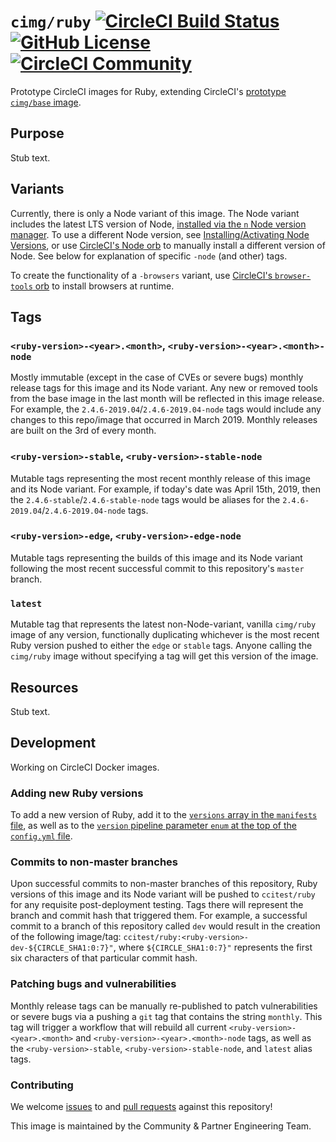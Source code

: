 # `cimg/ruby` [![CircleCI Build Status](https://circleci.com/gh/CircleCI-Public/cimg-ruby.svg?style=shield "CircleCI Build Status")](https://circleci.com/gh/CircleCI-Public/cimg-ruby) [![GitHub License](https://img.shields.io/badge/license-MIT-lightgrey.svg)](https://raw.githubusercontent.com/CircleCI-Public/cimg-ruby/master/LICENSE) [![CircleCI Community](https://img.shields.io/badge/community-CircleCI%20Discuss-343434.svg)](https://discuss.circleci.com/c/ecosystem/images)

Prototype CircleCI images for Ruby, extending CircleCI's [prototype `cimg/base` image](https://github.com/CircleCI-Public/cimg-base).

## Purpose

Stub text.

## Variants

Currently, there is only a Node variant of this image. The Node variant includes the latest LTS version of Node, [installed via the `n` Node version manager](https://github.com/tj/n). To use a different Node version, see [Installing/Activating Node Versions](https://github.com/tj/n#installingactivating-node-versions), or use [CircleCI's Node orb](http://circleci.com/orbs/registry/orb/circleci/node#commands-install-node) to manually install a different version of Node. See below for explanation of specific `-node` (and other) tags.

To create the functionality of a `-browsers` variant, use [CircleCI's `browser-tools` orb](http://github.com/circleci-public/browser-tools-orb/) to install browsers at runtime.

## Tags

### `<ruby-version>-<year>.<month>`, `<ruby-version>-<year>.<month>-node`
Mostly immutable (except in the case of CVEs or severe bugs) monthly release tags for this image and its Node variant. Any new or removed tools from the base image in the last month will be reflected in this image release. For example, the `2.4.6-2019.04`/`2.4.6-2019.04-node` tags would include any changes to this repo/image that occurred in March 2019. Monthly releases are built on the 3rd of every month.

### `<ruby-version>-stable`, `<ruby-version>-stable-node`
Mutable tags representing the most recent monthly release of this image and its Node variant. For example, if today's date was April 15th, 2019, then the `2.4.6-stable`/`2.4.6-stable-node` tags would be aliases for the `2.4.6-2019.04`/`2.4.6-2019.04-node` tags.

### `<ruby-version>-edge`, `<ruby-version>-edge-node`
Mutable tags representing the builds of this image and its Node variant following the most recent successful commit to this repository's `master` branch.

### `latest`
Mutable tag that represents the latest non-Node-variant, vanilla `cimg/ruby` image of any version, functionally duplicating whichever is the most recent Ruby version pushed to either the `edge` or `stable` tags. Anyone calling the `cimg/ruby` image without specifying a tag will get this version of the image.

## Resources

Stub text.

## Development

Working on CircleCI Docker images.

### Adding new Ruby versions
To add a new version of Ruby, add it to the [`versions` array in the `manifests` file](https://github.com/CircleCI-Public/cimg-ruby/blob/master/manifest#L6), as well as to the [`version` pipeline parameter `enum` at the top of the `config.yml` file](https://github.com/CircleCI-Public/cimg-ruby/blob/master/.circleci/config.yml#L41).

### Commits to non-master branches
Upon successful commits to non-master branches of this repository, Ruby versions of this image and its Node variant will be pushed to `ccitest/ruby` for any requisite post-deployment testing. Tags there will represent the branch and commit hash that triggered them. For example, a successful commit to a branch of this repository called `dev` would result in the creation of the following image/tag: `ccitest/ruby:<ruby-version>-dev-${CIRCLE_SHA1:0:7}"`, where `${CIRCLE_SHA1:0:7}"` represents the first six characters of that particular commit hash.

### Patching bugs and vulnerabilities
Monthly release tags can be manually re-published to patch vulnerabilities or severe bugs via a pushing a `git` tag that contains the string `monthly`. This tag will trigger a workflow that will rebuild all current `<ruby-version>-<year>.<month>` and `<ruby-version>-<year>.<month>-node` tags, as well as the `<ruby-version>-stable`, `<ruby-version>-stable-node`, and `latest` alias tags.

### Contributing
We welcome [issues](https://github.com/CircleCI-Public/cimg-ruby/issues) to and [pull requests](https://github.com/CircleCI-Public/cimg-ruby/pulls) against this repository!

This image is maintained by the Community & Partner Engineering Team.
